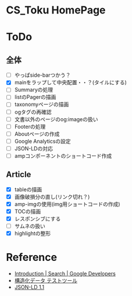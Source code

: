 
# CS_Toku HomePage

# ToDo

## 全体

- [ ] やっぱside-barつかう？
- [x] mainをラップして中央配置・・？(タイルにする)
- [ ] Summaryの処理
- [ ] listのPagerの描画
- [ ] taxonomyページの描画
- [ ] ogタグの再確認
- [ ] 文書以外のページのog:imageの扱い
- [ ] Footerの処理
- [ ] Aboutページの作成
- [ ] Google Analyticsの設定
- [ ] JSON-LDの対応
- [ ] ampコンポーネントのショートコード作成

## Article

- [x] tableの描画
- [x] 画像破損分の直し(リンク切れ？)
- [x] amp-imgの使用(img用ショートコードの作成)
- [x] TOCの描画
- [x] レスポンシブにする
- [ ] サムネの扱い
- [x] highlightの整形

# Reference

- [Introduction | Search | Google Developers](https://developers.google.com/search/docs/guides/)
- [構造化データ テストツール](https://search.google.com/structured-data/testing-tool/u/0/)
- [JSON-LD 1.1](https://json-ld.org/spec/latest/json-ld/)
